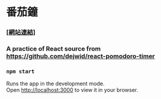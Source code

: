 # 番茄鐘

### [[網站連結]](https://kuaruou.github.io/react-pomodoro-timer/) ###

### A practice of React source from https://github.com/dejwid/react-pomodoro-timer

### `npm start`

Runs the app in the development mode.\
Open [http://localhost:3000](http://localhost:3000) to view it in your browser.

